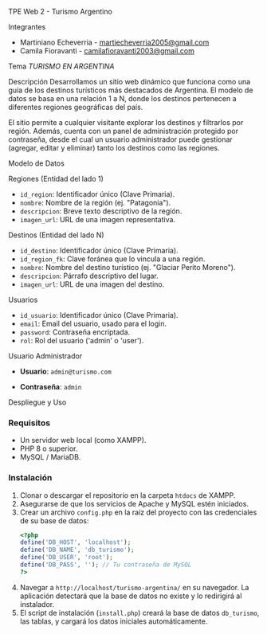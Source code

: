 TPE Web 2 - Turismo Argentino

Integrantes
- Martiniano Echeverria - martiecheverria2005@gmail.com
- Camila Fioravanti - camilafioravanti2003@gmail.com


 Tema
_TURISMO EN ARGENTINA_

 Descripción
Desarrollamos un sitio web dinámico que funciona como una guía de los destinos turísticos más destacados de Argentina. El modelo de datos se basa en una relación 1 a N, donde los destinos pertenecen a diferentes regiones geográficas del país.

El sitio permite a cualquier visitante explorar los destinos y filtrarlos por región. Además, cuenta con un panel de administración protegido por contraseña, desde el cual un usuario administrador puede gestionar (agregar, editar y eliminar) tanto los destinos como las regiones.

 Modelo de Datos

 Regiones (Entidad del lado 1)
* `id_region`: Identificador único (Clave Primaria).
* `nombre`: Nombre de la región (ej. "Patagonia").
* `descripcion`: Breve texto descriptivo de la región.
* `imagen_url`: URL de una imagen representativa.

 Destinos (Entidad del lado N)
* `id_destino`: Identificador único (Clave Primaria).
* `id_region_fk`: Clave foránea que lo vincula a una región.
* `nombre`: Nombre del destino turístico (ej. "Glaciar Perito Moreno").
* `descripcion`: Párrafo descriptivo del lugar.
* `imagen_url`: URL de una imagen del destino.

 Usuarios
* `id_usuario`: Identificador único (Clave Primaria).
* `email`: Email del usuario, usado para el login.
* `password`: Contraseña encriptada.
* `rol`: Rol del usuario ('admin' o 'user').


 Usuario Administrador
* **Usuario**: `admin@turismo.com`

* **Contraseña**: `admin`

 Despliegue y Uso

### Requisitos
* Un servidor web local (como XAMPP).
* PHP 8 o superior.
* MySQL / MariaDB.

### Instalación
1.  Clonar o descargar el repositorio en la carpeta `htdocs` de XAMPP.
2.  Asegurarse de que los servicios de Apache y MySQL estén iniciados.
3.  Crear un archivo `config.php` en la raíz del proyecto con las credenciales de su base de datos:
    ```php
    <?php
    define('DB_HOST', 'localhost');
    define('DB_NAME', 'db_turismo');
    define('DB_USER', 'root');
    define('DB_PASS', ''); // Tu contraseña de MySQL
    ?>
    ```
4.  Navegar a `http://localhost/turismo-argentina/` en su navegador. La aplicación detectará que la base de datos no existe y lo redirigirá al instalador.
5.  El script de instalación (`install.php`) creará la base de datos `db_turismo`, las tablas, y cargará los datos iniciales automáticamente.


